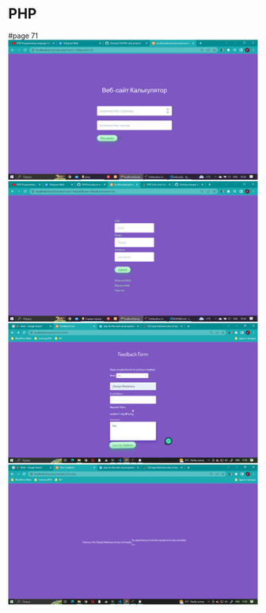 # PHP
#page 71
![alt text](https://github.com/Zhaniya110/PHP/blob/main/indexphpscreenshot.png) <br>
![alt text](https://github.com/Zhaniya110/PHP/blob/main/rosesareblue.png)
![alt text](https://github.com/Zhaniya110/PHP/blob/main/formphp.png)
![alt text](https://github.com/Zhaniya110/PHP/blob/main/formhandle.png)
